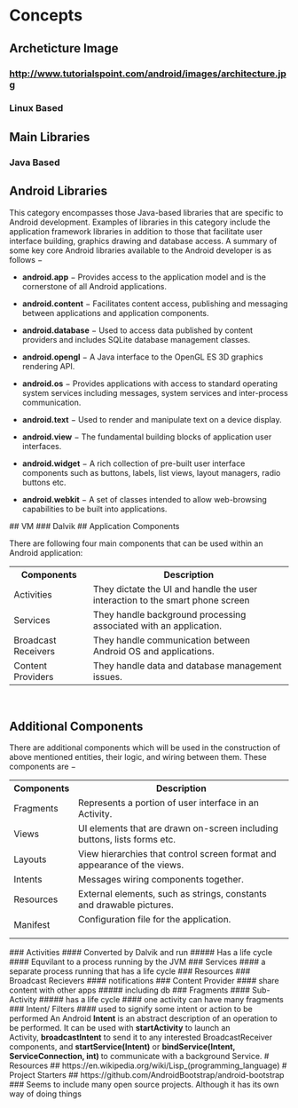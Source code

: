 # Concepts
## Archeticture Image
### http://www.tutorialspoint.com/android/images/architecture.jpg
### Linux Based
## Main Libraries
### Java Based
<h2>Android Libraries</h2><p>This category encompasses those Java-based libraries that are specific to Android development. Examples of libraries in this category include the application framework libraries in addition to those that facilitate user interface building, graphics drawing and database access. A summary of some key core Android libraries available to the Android developer is as follows &#x2212;</p><ul class="list"><li><p><b>android.app</b>&#xA0;&#x2212; Provides access to the application model and is the cornerstone of all Android applications.</p></li><li><p><b>android.content</b>&#xA0;&#x2212; Facilitates content access, publishing and messaging between applications and application components.</p></li><li><p><b>android.database</b>&#xA0;&#x2212; Used to access data published by content providers and includes SQLite database management classes.</p></li><li><p><b>android.opengl</b>&#xA0;&#x2212; A Java interface to the OpenGL ES 3D graphics rendering API.</p></li><li><p><b>android.os</b>&#xA0;&#x2212; Provides applications with access to standard operating system services including messages, system services and inter-process communication.</p></li><li><p><b>android.text</b>&#xA0;&#x2212; Used to render and manipulate text on a device display.</p></li><li><p><b>android.view</b>&#xA0;&#x2212; The fundamental building blocks of application user interfaces.</p></li><li><p><b>android.widget</b>&#xA0;&#x2212; A rich collection of pre-built user interface components such as buttons, labels, list views, layout managers, radio buttons etc.</p></li><li><p><b>android.webkit</b>&#xA0;&#x2212; A set of classes intended to allow web-browsing capabilities to be built into applications.</p></li></ul>
## VM
### Dalvik
## Application Components
<p>There are following four main components that can be used within an Android application:</p><table class="table table-bordered"><tbody><tr><th>Components</th><th>Description</th></tr><tr><td>Activities</td><td>They dictate the UI and handle the user interaction to the smart phone screen</td></tr><tr><td>Services</td><td>They handle background processing associated with an application.</td></tr><tr><td>Broadcast Receivers</td><td>They handle communication between Android OS and applications.</td></tr><tr><td>Content Providers</td><td>They handle data and database management issues.</td></tr></tbody></table><br><div><h2>Additional Components</h2><p>There are additional components which will be used in the construction of above mentioned entities, their logic, and wiring between them. These components are &#x2212;</p><table class="table table-bordered"><tbody><tr><th>Components</th><th>Description</th></tr><tr><td>Fragments</td><td>Represents a portion of user interface in an Activity.</td></tr><tr><td>Views</td><td>UI elements that are drawn on-screen including buttons, lists forms etc.</td></tr><tr><td>Layouts</td><td>View hierarchies that control screen format and appearance of the views.</td></tr><tr><td>Intents</td><td>Messages wiring components together.</td></tr><tr><td>Resources</td><td>External elements, such as strings, constants and drawable pictures.</td></tr><tr><td>Manifest</td><td>Configuration file for the application.<br><br></td></tr></tbody></table></div>
### Activities
#### Converted by Dalvik and run
##### Has a life cycle
#### Equvilant to a process running by the JVM
### Services
#### a separate process running that has a life cycle
### Resources
### Broadcast Recievers
#### notifications
### Content Provider
#### share content with other apps
##### including db
### Fragments
#### Sub-Activity
##### has a life cycle
#### one activity can have many fragments
### Intent/ Filters
#### used to signify some intent or action to be performed
<span>An Android&#xA0;</span><b>Intent</b><span>&#xA0;is an abstract description of an operation to be performed. It can be used with&#xA0;</span><b>startActivity</b><span>&#xA0;to launch an Activity,&#xA0;</span><b>broadcastIntent</b><span>&#xA0;to send it to any interested BroadcastReceiver components, and&#xA0;</span><b>startService(Intent)</b><span>&#xA0;or&#xA0;</span><b>bindService(Intent, ServiceConnection, int)&#xA0;</b><span>to communicate with a background Service.</span>
# Resources
## https://en.wikipedia.org/wiki/Lisp_(programming_language)
# Project Starters
## https://github.com/AndroidBootstrap/android-bootstrap
### Seems to include many open source projects. Although it has its own way of doing things
